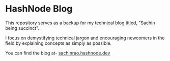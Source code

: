 # HashNode Blog
This repository serves as a backup for my technical blog titled, "Sachin being succinct". 

I focus on demystifying technical jargon and encouraging newcomers in the field by explaining concepts as simply as possible.

You can find the blog at-
[sachinrao.hashnode.dev](https://sachinrao.hashnode.dev/)
 
